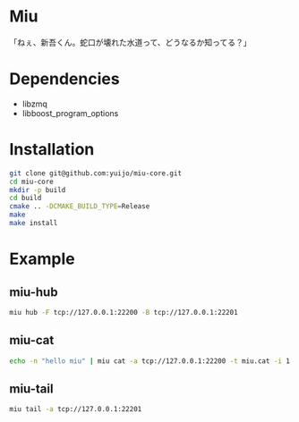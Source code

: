 Miu
========

「ねぇ、新吾くん。蛇口が壊れた水道って、どうなるか知ってる？」


# Dependencies

* libzmq
* libboost_program_options


# Installation

```bash
git clone git@github.com:yuijo/miu-core.git
cd miu-core
mkdir -p build
cd build
cmake .. -DCMAKE_BUILD_TYPE=Release
make
make install
```


# Example

## miu-hub
```bash
miu hub -F tcp://127.0.0.1:22200 -B tcp://127.0.0.1:22201
```

## miu-cat
```bash
echo -n "hello miu" | miu cat -a tcp://127.0.0.1:22200 -t miu.cat -i 1
```

## miu-tail
```bash
miu tail -a tcp://127.0.0.1:22201
```

